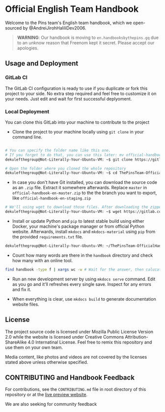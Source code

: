 # Official English Team Handbook
Welcome to the Pins team's English team handbook, which we open-sourced by @AndreiJirohHaliliDev2006.

> **WARNING**: Our handbook is moving to `en.handbooksbythepins.gq` due to an unknow reason that Freenom kept it secret. Please accept our apologies.

## Usage and Deployment

### GitLab CI
The GitLab CI configuration is ready to use if you duplicate or fork this project to your side. No extra step required and feel free to customize it on your needs. Just edit and wait for first successful deplyoment.

### Local Deployment
You can clone this GitLab into your machine to contribute to the project

* Clone the project to your machine locally using `git clone` in your command line.

```bash

# You can specify the folder name like this one.
# If you forget to do that, you can use this later: mv official-handbook-en ThePinsTeam-OfficialHandbook-en
dekulefthegroup@Not-Literally-Your-Ubuntu-VM: ~$ git clone https://gitlab.com/MadeByThePinsTeam-DevLabs/official-handbook-en.git ThePinsTeam-OfficialHandbook-en

# Open the folder where you cloned the whole repository
dekulefthegroup@Not-Literally-Your-Ubuntu-VM: ~$ cd ThePinsTeam-OfficialHandbook-en
```

* In case you don't have Git installed, you can download the source code as an `.zip` file. Extract it somewhere afterwards. Replace `master` in `official-handbook-en-master.zip` to the the branch you want to export, like `official-handbook-en-staging.zip`

```bash
# We'll using wget to download those files. After downloading the zipped files, we'll unzip it.
dekulefthegroup@Not-Literally-Your-Ubuntu-VM: ~$ wget https://gitlab.com/MadeByThePinsTeam-DevLabs/official-handbook/-/archive/staging/official-handbook-staging.zip | unzip -l "official-handbook-staging.zip"
```

* Install or update Python and `pip` to latest stable build using either Docker, your machine's package manager or from official Python website. Afterwards, install `mkdocs` and `mkdocs-material` using `pip` from the provided `requirements.txt` file.

```bash
dekulefthegroup@Not-Literally-Your-Ubuntu-VM: ~/ThePinsTeam-OfficialHandbook-en $ pip install -r requirements.txt
```

* Count how many words are there in the `handbook` directory and check how many with an online tool.

```bash
find handbook -type f | xargs wc -w # Wait for the answer, then calucate!
```

* Run an new development server by using `mkdocs serve` command. Edit as you go and it'll refreshes every single save. Inspect for any errors and fix it.

* When everything is clear, use `mkdocs build` to generate documentation website files.

## License
The project source code is licensed under Mozilla Public License Version 2.0 while the website is licensed under Creative Commons Attribution-ShareAlike 4.0 Internatinal License. Feel free to remix this repository and use them on your own team.

Media content, like photos and videos are not covered by the licenses stated above unless otherwise specified.

## CONTRIBUTING and Handbook Feedback
For contributions, see the `CONTRIBUTING.md` file in root directory of this repository or at the [live preview website].

We are also seeking for community feedback

[live preview website]: https://en.handbooksbythepins.gq/about/CONTRIBUTING
